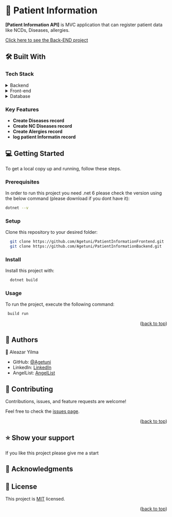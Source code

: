 

# 📖 Patient Information  <a name="about-project"></a>

**[Patient Information API]** is MVC application  that can register patient data like NCDs, Diseases, allergies.

<a href="https://github.com/Agetuni/PatientInformationBackend">Click here to see the Back-END project</a>

## 🛠 Built With <a name="built-with"></a>

### Tech Stack <a name="tech-stack"></a>

<!-- > Describe the tech stack and include only the relevant sections that apply to your project. -->

<details>
  <summary>Backend</summary>
  <ul>
    <li><a href="https://learn.microsoft.com/en-us/dotnet/core/whats-new/dotnet-6">.Net 6 Web API</a></li>
  </ul>
</details>

<details>
  <summary>Front-end</summary>
  <ul>
    <li><a href="https://learn.microsoft.com/en-us/aspnet/core/tutorials/first-mvc-app/start-mvc?view=aspnetcore-6.0&tabs=visual-studio">Asp.net MVC 6</a></li>
  </ul>
</details>

<details>
<summary>Database</summary>
  <ul>
    <li><a href="https://www.microsoft.com/en-us/sql-server/sql-server-downloads">MSSQL</a></li>
  </ul>
</details>



### Key Features <a name="key-features"></a>

- **Create Diseases record**
- **Create NC Diseases record**
- **Create Alergies record**
- **log patient Informatin record**



<!-- GETTING STARTED -->

## 💻 Getting Started <a name="getting-started"></a>

<!-- > Describe how a new developer could make use of your project. -->

To get a local copy up and running, follow these steps.

### Prerequisites

In order to run this project you need .net 6 please check the version using the below command (please download if you dont have it): 
 
 ```sh
 dotnet --v
```

### Setup

Clone this repository to your desired folder:

```sh
  git clone https://github.com/Agetuni/PatientInformationFrontend.git
  git clone https://github.com/Agetuni/PatientInformationBackend.git
```


### Install

Install this project with:

```sh
  dotnet build
```

### Usage

To run the project, execute the following command:


```sh
 build run 
```

<p align="right">(<a href="#readme-top">back to top</a>)</p>

<!-- AUTHORS -->

## 👥 Authors <a name="authors"></a>

👤 Aleazar Yilma

- GitHub: [@Agetuni](https://github.com/Agetuni)
- LinkedIn: [LinkedIn](https://www.linkedin.com/in/aleazaryilma/)
- AngelList: [AngelList](https://angel.co/u/aleazar-yilma-1)



## 🤝 Contributing <a name="contributing"></a>

Contributions, issues, and feature requests are welcome!

Feel free to check the [issues page](../../issues/).

<p align="right">(<a href="#readme-top">back to top</a>)</p>

<!-- SUPPORT -->

## ⭐️ Show your support <a name="support"></a>

>

If you like this project please give me a start


<!-- ACKNOWLEDGEMENTS -->

## 🙏 Acknowledgments <a name="acknowledgements"></a>



<!-- FAQ (optional) -->

<!-- ## ❓ FAQ <a name="faq"></a>

> Add at least 2 questions new developers would ask when they decide to use your project.

- **[Question_1]**

  - [Answer_1]

- **[Question_2]**

  - [Answer_2]

<p align="right">(<a href="#readme-top">back to top</a>)</p>

<!-- LICENSE -->

## 📝 License <a name="license"></a>

This project is [MIT](./LICENSE) licensed.

<p align="right">(<a href="#readme-top">back to top</a>)</p>
